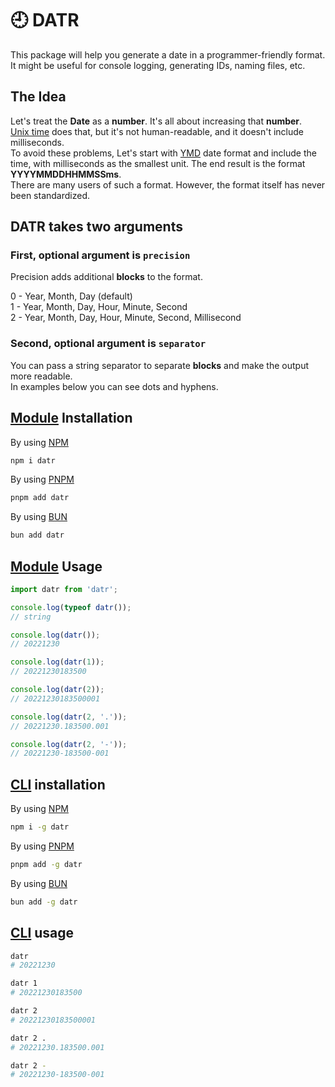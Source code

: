 # 🕘 DATR

This package will help you generate a date in a programmer-friendly format.  
It might be useful for console logging, generating IDs, naming files, etc.

## The Idea

Let's treat the **Date** as a **number**. It's all about increasing that **number**.  
[Unix time](https://en.wikipedia.org/wiki/Unix_time) does that, but it's not human-readable, and it doesn't include milliseconds.  
To avoid these problems, Let's start with [YMD](https://en.wikipedia.org/wiki/Date_format_by_country#/media/File:Date_format_by_country_3.svg) date format and include the time, with milliseconds as the smallest unit. The end result is the format **YYYYMMDDHHMMSSms**.  
There are many users of such a format. However, the format itself has never been standardized.

## DATR takes two arguments

### First, optional argument is `precision`

Precision adds additional **blocks** to the format.

0 - Year, Month, Day (default)  
1 - Year, Month, Day, Hour, Minute, Second  
2 - Year, Month, Day, Hour, Minute, Second, Millisecond

### Second, optional argument is `separator`

You can pass a string separator to separate **blocks** and make the output more readable.  
In examples below you can see dots and hyphens.

## [Module](https://nodejs.org/api/esm.html#introduction) Installation

By using [NPM](https://docs.npmjs.com/packages-and-modules/getting-packages-from-the-registry)

```bash
npm i datr
```

By using [PNPM](https://pnpm.io/pnpm-cli)

```bash
pnpm add datr
```

By using [BUN](https://bun.sh/docs/cli/add)

```bash
bun add datr
```

## [Module](https://nodejs.org/api/esm.html#introduction) Usage

```js
import datr from 'datr';

console.log(typeof datr());
// string

console.log(datr());
// 20221230

console.log(datr(1));
// 20221230183500

console.log(datr(2));
// 20221230183500001

console.log(datr(2, '.'));
// 20221230.183500.001

console.log(datr(2, '-'));
// 20221230-183500-001
```

## [CLI](https://en.wikipedia.org/wiki/Command-line_interface) installation

By using [NPM](https://docs.npmjs.com/packages-and-modules/getting-packages-from-the-registry)

```bash
npm i -g datr
```

By using [PNPM](https://pnpm.io/pnpm-cli)

```bash
pnpm add -g datr
```

By using [BUN](https://bun.sh/docs/cli/add)

```bash
bun add -g datr
```

## [CLI](https://en.wikipedia.org/wiki/Command-line_interface) usage

```bash
datr
# 20221230

datr 1
# 20221230183500

datr 2
# 20221230183500001

datr 2 .
# 20221230.183500.001

datr 2 -
# 20221230-183500-001
```
